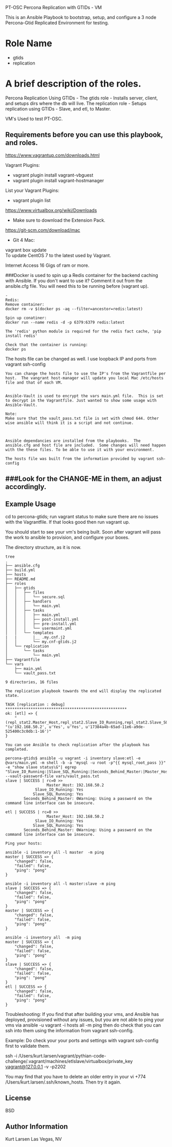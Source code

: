 PT-OSC
Percona Replication with GTIDs - VM

This is an Ansible Playbook to bootstrap, setup, and configure a 3 node Percona-Gtid Replicated Environment for testing.



Role Name
=========
- gtids
- replication


A brief description of the roles.
================================
Percona Replication Using GTIDs - The gtids role - Installs server, client, and setups dirs where the db will live.
The replication role - Setups replication using GTIDs - Slave, and etl, to Master.

VM's Used to test PT-OSC.

Requirements before you can use this playbook, and roles.
------------
https://www.vagrantup.com/downloads.html

Vagrant Plugins:
  - vagrant plugin install vagrant-vbguest
  - vagrant plugin install vagrant-hostmanager

List your Vagrant Plugins:
  - vagrant plugin  list

https://www.virtualbox.org/wiki/Downloads
  - Make sure to download the Extension Pack.

https://git-scm.com/download/mac
 - Git 4 Mac:

 vagrant box update  
 To update CentOS 7 to the latest used by Vagrant.

 Internet Access
 16 Gigs of ram or more.


 ###Docker is used to spin up a Redis container for the backend caching with Ansible.
 If you don't want to use it? Comment it out from the ansible.cfg file.
 You will need this to be running before (vagrant up).

```
-
Redis:
Remove container:
docker rm -v $(docker ps -aq --filter=ancestor=redis:latest)

Spin up conatiner:
docker run --name redis -d -p 6379:6379 redis:latest

The 'redis' python module is required for the redis fact cache, 'pip install redis'

Check that the container is running:
docker ps
```

The hosts file can be changed as well. I use loopback IP and ports from vagrant ssh-config

```
You can change the hosts file to use the IP's from the Vagrantfile per host.  The vangrant host-manager will update you local Mac /etc/hosts file and that of each VM.


Ansible-Vault is used to encrypt the vars main.yml file.  This is set to decrypt in the Vagrantfile. Just wanted to show some usage with Ansible-Vault.

Note:
Make sure that the vault_pass.txt file is set with chmod 644. Other wise ansible will think it is a script and not continue.



Ansible dependancies are installed from the playbooks.  The ansible.cfg and host file are included.  Some changes will need happen with the these files. To be able to use it with your environment.

The hosts file was built from the information provided by vagrant ssh-config
```

###Look for the CHANGE-ME in them, an adjust accordingly.
----------------
Example Usage
----------------

cd to percona-gtids; run vagrant status to make sure there are no issues with the Vagrantfile.  If that looks good then run vagrant up.

You should start to see your vm's being built. Soon after vagrant will pass the work to ansible to provision, and configure your boxes.


The directory structure, as it is now.
```
tree
.
├── ansible.cfg
├── build.yml
├── hosts
├── README.md
├── roles
│   ├── gtids
│   │   ├── files
│   │   │   └── secure.sql
│   │   ├── handlers
│   │   │   └── main.yml
│   │   ├── tasks
│   │   │   ├── main.yml
│   │   │   ├── post-install.yml
│   │   │   ├── pre-install.yml
│   │   │   └── usermaint.yml
│   │   └── templates
|   |       |__ .my.cnf.j2
│   │       └── my.cnf-gtids.j2
│   └── replication
│       └── tasks
│           └── main.yml
├── Vagrantfile
└── vars
    ├── main.yml
    └── vault_pass.txt

9 directories, 16 files
```


`The replication playbook towards the end will display the replicated state.`

```
TASK [replication : debug] *****************************************************
ok: [etl] => {
    "(repl_stat2.Master_Host,repl_stat2.Slave_IO_Running,repl_stat2.Slave_SQL_Running,repl_stat2.Executed_Gtid_Set)": "(u'192.168.50.2', u'Yes', u'Yes', u'17384a4b-65ad-11e6-a9de-525400c3c0db:1-16')"
}

```


`You can use Ansible to check replication after the playbook has completed.`

```
percona-gtids$ ansible -u vagrant -i inventory slave:etl -e @vars/main.yml -m shell -b -a 'mysql -u root -p"{{ mysql_root_pass }}" -e "show slave status\G"| egrep "Slave_IO_Running:|Slave_SQL_Running:|Seconds_Behind_Master:|Master_Host:"' --vault-password-file vars/vault_pass.txt
slave | SUCCESS | rc=0 >>
                  Master_Host: 192.168.50.2
             Slave_IO_Running: Yes
            Slave_SQL_Running: Yes
        Seconds_Behind_Master: 0Warning: Using a password on the command line interface can be insecure.

etl | SUCCESS | rc=0 >>
                  Master_Host: 192.168.50.2
             Slave_IO_Running: Yes
            Slave_SQL_Running: Yes
        Seconds_Behind_Master: 0Warning: Using a password on the command line interface can be insecure.

```



```
Ping your hosts:

ansible -i inventory all -l master  -m ping
master | SUCCESS => {
    "changed": false,
    "failed": false,
    "ping": "pong"
}

ansible -i inventory all -l master:slave -m ping
slave | SUCCESS => {
    "changed": false,
    "failed": false,
    "ping": "pong"
}
master | SUCCESS => {
    "changed": false,
    "failed": false,
    "ping": "pong"
}

ansible -i inventory all  -m ping
master | SUCCESS => {
    "changed": false,
    "failed": false,
    "ping": "pong"
}
slave | SUCCESS => {
    "changed": false,
    "failed": false,
    "ping": "pong"
}
etl | SUCCESS => {
    "changed": false,
    "failed": false,
    "ping": "pong"
}
```

Troubleshooting:
If you find that after building your vms, and Ansible has deployed, provisioned without any issues, but you are not able to ping your vms via  ansible -u vagrant -i hosts all -m ping  then do check that you can ssh into them using the information from vagrant ssh-config.

Example:
Do check your your ports and settings with vagrant ssh-config first to validate them.

ssh -i /Users/kurt.larsen/vagrant/pythian-code-challenge/.vagrant/machines/etlslave/virtualbox/private_key vagrant@127.0.0.1 -v -p2202

You may find that you have to delete an older entry in your vi +774 /Users/kurt.larsen/.ssh/known_hosts.  Then try it again.




License
-------

BSD

Author Information
------------------
Kurt Larsen  Las Vegas, NV
